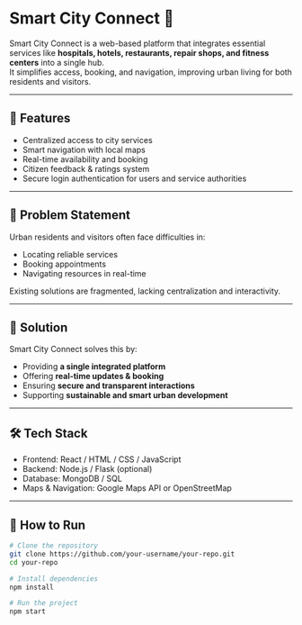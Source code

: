 # Smart City Connect 🌆

Smart City Connect is a web-based platform that integrates essential services like **hospitals, hotels, restaurants, repair shops, and fitness centers** into a single hub.  
It simplifies access, booking, and navigation, improving urban living for both residents and visitors.

---

## 🚀 Features
- Centralized access to city services  
- Smart navigation with local maps  
- Real-time availability and booking  
- Citizen feedback & ratings system  
- Secure login authentication for users and service authorities  

---

## 📌 Problem Statement
Urban residents and visitors often face difficulties in:
- Locating reliable services  
- Booking appointments  
- Navigating resources in real-time  

Existing solutions are fragmented, lacking centralization and interactivity.  

---

## 🎯 Solution
Smart City Connect solves this by:
- Providing **a single integrated platform**  
- Offering **real-time updates & booking**  
- Ensuring **secure and transparent interactions**  
- Supporting **sustainable and smart urban development**  

---

## 🛠️ Tech Stack
- Frontend: React / HTML / CSS / JavaScript  
- Backend: Node.js / Flask (optional)  
- Database: MongoDB / SQL  
- Maps & Navigation: Google Maps API or OpenStreetMap  

---

## 📖 How to Run
```bash
# Clone the repository
git clone https://github.com/your-username/your-repo.git
cd your-repo

# Install dependencies
npm install

# Run the project
npm start
